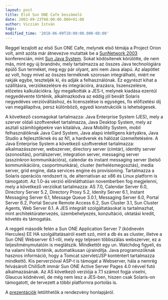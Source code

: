 ```yaml
---
layout: post
title: Első Sun ONE Cafe beszámoló
date: 2003-09-23T08:00:00.000+01:00
author: Viczián István
tags:
modified_time: '2018-06-09T10:00:00.000-08:00'
---
```


Reggel lezajlott az első Sun ONE Cafe, melynek első témája a Project
Orion volt, amit azóta már átnevezve mutattak be a [SunNetwork
2003](http://developers.sun.com/events/sunnetwork/) konferencián, mint
[Sun Java System](http://wwws.sun.com/software/javasystem/index.html).
Sokat ködösítenek körülötte, de nem más, mint egy új brandnév, mely
tartalmazza az összes Java technológiára épülő Sun terméket, meg egy pár
olyant, ami nem Java alapú. Az alapötlet az volt, hogy mivel az összes
terméknek szorosan integrálható, miért ne rakják egybe, teszteljék ki,
és adják a felhasználónak. Ez egyrészt kihat a szállításra,
verziókezelésre és integrációra, árazásra, liszenszelésre, előzetes
kalkulációkra. Így megalkották a JES-t, melynek kiadása ezentúl
negyedévente történik, alkalmazkodva az eddig jól bevált Solaris
negyedéves verzióváltáshoz, és licenszelése is egységes, fix előfizetési
díj van megállapítva, persz különböző, egyedi konstrukciók is
lehetségesek.

A következő csomagokat tartalmazza: Java Enterprise System (JES), mely a
szerver oldali szoftvereket tartalmazza, Java Desktop System, mely az
asztali számítógépekre van kitalálva, Java Mobility System, mobil
felhasználóknak Java Card System, Java alapú intelligens kártyákra, Java
Studio a fejlesztőknek és az N1, a hardverek és hálózat üzemeltetésére.
A Java Enterprise System a következő szoftvereket tartalmazza:
alkalmazásszerver, webszerver, directory server (címtár), identity
server (azonosítás), portálszerver, integration server, messaging server
(asszinkron kommunikációra), calendar és instant messaging server (belső
kommunikációra, csoportmunkára), cluster (terhelésmegosztás), media
server, grid engine, data services engine és provisioning. Tartalmazza a
Solaris operációs rendszert is, de alternatívan az x86 és Linux platform
is támogatott. Az 1.0-ás verzió előreláthatóan novemberben fog
megjelenni, mely a következő verziókat tartalmazza: AS 7.0, Calendar
Server 6.0, Directory Server 5.2, Directory Proxy 5.2, Idenity Server
6.1, Instant Messaging Server 6.1, Message Queue 3.0.1, Messaging Server
6.0, Portal Server 6.2, Portal Secure Remote Access 6.2, Sun Cluster
3.1, Sun Cluster Agents, Web Server 6.1. A JES integrált
szolgáltatásokat is tartalmazhat, mint architektúratervezés,
üzembehelyezés, konzultáció, oktatási kredit, követés és támogatás.

A reggeli második felén a Sun ONE Application Server 7 (kódnevén
Hercules) EE HA szolgáltatásairól esett szó, mint a db és as cluster,
illetve a Sun ONE Webserver 6.1-ről, mely egy teljesen többszálas
webszerver, ez a teljesítménymutatóin is meglátszik. Mindkettőt egy un.
Watchdog figyeli, és ha valami hiba történik, automatikusan újraindítja.
Java programozóknak hasznos információ, hogy a Tomcat szervlet/JSP
konténtert tartalmazza mindkettő. Kis perverzióval ASP-t is támogat a
Webserver, hála a nemrég felvásárolt ChiliSoft immár Sun ONE Active
Server Pages 4.0 névvel futó alkalmazásának. Az AS következő verziója a
7.1 számot fogja viselni, Glaucus kódnévvel, de még nem lesz a JES-ben,
hiszen csak Solaris-on támogatott, de tervezett a többi platformra
portolás is.

A
[prezentációk](http://hu.sun.com/esemeny/publicesemeny/sunone_cafe/index.html)
letölthetők a rendezvény honlapjáról.
